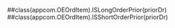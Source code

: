 
##class(appcom.OEOrdItem).ISLongOrderPrior(priorDr)  
##class(appcom.OEOrdItem).ISShortOrderPrior(priorDr)